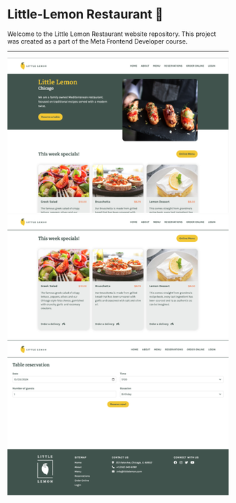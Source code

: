
# Little-Lemon Restaurant 🍋

<p>
Welcome to the Little Lemon Restaurant website repository. This project was created as a part of the Meta Frontend Developer course. 
</p>

--------

![home](/public/images/home.png)
![menu](/public/images/menu.png)
![reservations](/public/images/reservations.png)


